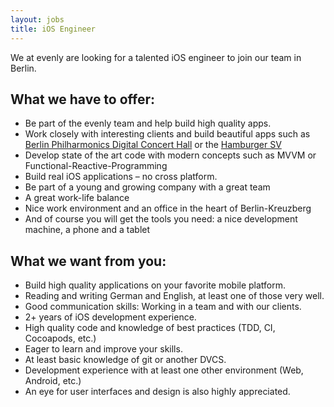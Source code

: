 ```yaml
---
layout: jobs
title: iOS Engineer
--- 
```


We at evenly are looking for a talented iOS engineer to join our team in Berlin.
    
## What we have to offer:

- Be part of the evenly team and help build high quality apps.
- Work closely with interesting clients and build beautiful apps such as [Berlin Philharmonics Digital Concert Hall](/projects/digital-concert-hall/) or the [Hamburger SV](/projects/hsv/)
- Develop state of the art code with modern concepts such as MVVM or Functional-Reactive-Programming
- Build real iOS applications – no cross platform.
- Be part of a young and growing company with a great team
- A great work-life balance
- Nice work environment and an office in the heart of Berlin-Kreuzberg
- And of course you will get the tools you need: a nice development machine, a phone and a tablet
    
## What we want from you:

 - Build high quality applications on your favorite mobile platform.
 - Reading and writing German and English, at least one of those very well.
 - Good communication skills: Working in a team and with our clients.
 - 2+ years of iOS development experience.
 - High quality code and knowledge of best practices (TDD, CI, Cocoapods, etc.)
 - Eager to learn and improve your skills.
 - At least basic knowledge of git or another DVCS.
 - Development experience with at least one other environment (Web, Android, etc.)
 - An eye for user interfaces and design is also highly appreciated.

